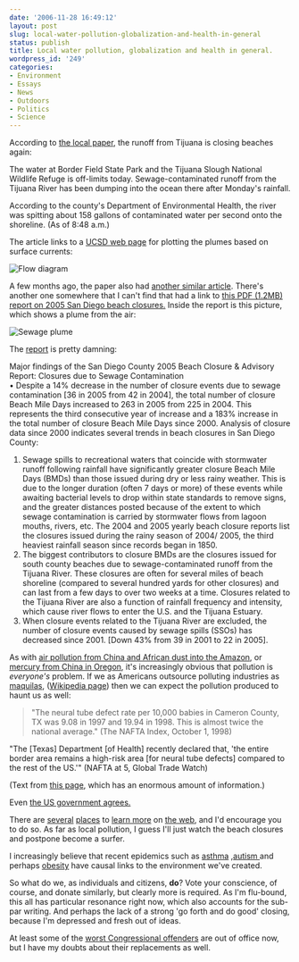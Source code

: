 ```yaml
---
date: '2006-11-28 16:49:12'
layout: post
slug: local-water-pollution-globalization-and-health-in-general
status: publish
title: Local water pollution, globalization and health in general.
wordpress_id: '249'
categories:
- Environment
- Essays
- News
- Outdoors
- Politics
- Science
---
```


According to [the local paper](http://www.voiceofsandiego.org/articles/2006/11/28/this_just_in/161tijuana.txt), the runoff from Tijuana is closing beaches again:



> 
The water at Border Field State Park and the Tijuana Slough National Wildlife Refuge is off-limits today. Sewage-contaminated runoff from the Tijuana River has been dumping into the ocean there after Monday's rainfall.

According to the county's Department of Environmental Health, the river was spitting about 158 gallons of contaminated water per second onto the shoreline. (As of 8:48 a.m.)




The article links to a [UCSD web page](http://sdcoos.ucsd.edu/data/particles/IB/) for plotting the plumes based on surface currents:


![Flow diagram](http://www.phfactor.net/wp-pics/tj-beach-flow.jpg)


A few months ago, the paper also had [another similar article](http://www.voiceofsandiego.org/articles/2006/06/01/environment/993environment.txt). There's another one somewhere that I can't find that had a link to [this PDF (1.2MB) report on 2005 San Diego beach closures.](http://www.phfactor.net/wp-pics/closure.pdf) Inside the report is this picture, which shows a plume from the air:


![Sewage plume](http://www.phfactor.net/wp-pics/beach-closure-image.jpg)


The [report](http://www.phfactor.net/wp-pics/closure.pdf) is pretty damning:



> 
Major findings of the San Diego County 2005 Beach Closure & Advisory Report: 
Closures due to Sewage Contamination  
• Despite a 14% decrease in the number of closure events due to sewage contamination [36 in 2005 from 
42 in 2004], the total number of closure Beach Mile Days increased to 263 in 2005 from 225 in 2004. This 
represents the third consecutive year of increase and a 183% increase in the total number of closure 
Beach Mile Days since 2000.  Analysis of closure data since 2000 indicates several trends in beach 
closures in San Diego County: 
1. Sewage spills to recreational waters that coincide with stormwater runoff following rainfall have 
significantly greater closure Beach Mile Days (BMDs) than those issued during dry or less rainy 
weather.  This is due to the longer duration (often 7 days or more) of these events while awaiting 
bacterial levels to drop within state standards to remove signs, and the greater distances posted 
because of the extent to which sewage contamination is carried by stormwater flows from lagoon 
mouths, rivers, etc.  The 2004 and 2005 yearly beach closure reports list the closures issued during 
the rainy season of 2004/ 2005, the third heaviest rainfall season since records began in 1850.    
2. The biggest contributors to closure BMDs are the closures issued for south county beaches due to 
sewage-contaminated runoff from the Tijuana River.  These closures are often for several miles of 
beach shoreline (compared to several hundred yards for other closures) and can last from a few 
days to over two weeks at a time.  Closures related to the Tijuana River are also a function of 
rainfall frequency and intensity, which cause river flows to enter the U.S. and the Tijuana Estuary.   
3. When closure events related to the Tijuana River are excluded, the number of closure events 
caused by sewage spills (SSOs) has decreased since 2001. [Down 43% from 39 in 2001 to 22 in 
2005].   




As with [air pollution from China and African dust into the Amazon](http://www.phfactor.net/wp/2006/11/06/its-a-small-interdependant-world/), or [mercury from China in Oregon](http://www.treehugger.com/files/2006/11/mercury_from_ch_1.php),  it's increasingly obvious that pollution is _everyone's_ problem. If we as Americans outsource polluting industries as [maquilas](http://www.corpwatch.org/article.php?id=1528), ([Wikipedia page](http://en.wikipedia.org/wiki/Maquiladora)) then we can expect the pollution produced to haunt us as well:



> "The neural tube defect rate per 10,000 babies in Cameron County, TX was 9.08 in 1997 and 19.94 in 1998. This is almost twice the national average."
(The NAFTA Index, October 1, 1998)

 
"The [Texas] Department [of Health] recently declared that, 'the entire border area remains a high-risk area [for neural tube defects] compared to the rest of the US.'"
(NAFTA at 5, Global Trade Watch)




(Text from [this page](http://www.corpwatch.org/article.php?id=1528), which has an enormous amount of information.)

Even [the US government agrees.](http://books.google.com/books?id=VHs4Sm54I0YC&dq=american+factories+across+the+border+in+mexico&ots=aSUfpusm8H&sig=x9Kr_unev5Q-rtsl69AYhVOP3wk&prev=http://www.google.com/search%3Fq%3Damerican%2520factories%2520across%2520the%2520border%2520in%2520mexico%26sourceid%3Dmozilla2%26ie%3Dutf-8%26oe%3Dutf-8&sa=X&oi=print&ct=result&cd=2&q=american%20factories%20across%20the%20border%20in%20mexico&pgis=1)

There are [several](http://www.environmentalhealthnews.org/) [places](http://www.treehugger.com/) to [learn more](http://www.cdc.gov/node.do/id/0900f3ec8000e044) on [the web](http://www.motherjones.com/), and I'd encourage you to do so. As far as local pollution, I guess I'll just watch the beach closures and postpone become a surfer.

I increasingly believe that recent epidemics such as [asthma](http://www.nytimes.com/2006/11/28/health/28seco.html?pagewanted=all) ,[autism ](http://topics.nytimes.com/top/news/health/diseasesconditionsandhealthtopics/autism/index.html) and perhaps [obesity](http://topics.nytimes.com/top/news/health/diseasesconditionsandhealthtopics/obesity/index.html) have causal links to the environment we've created. 

So what do we, as individuals and citizens, **do**? Vote your conscience, of course, and donate similarly, but clearly more is required. As I'm flu-bound, this all has particular resonance right now, which also accounts for the sub-par writing. And perhaps the lack of a strong 'go forth and do good' closing, because I'm depressed and fresh out of ideas.

At least some of the [worst Congressional offenders](http://en.wikipedia.org/wiki/Richard_Pombo) are out of office now, but I have my doubts about their replacements as well.

